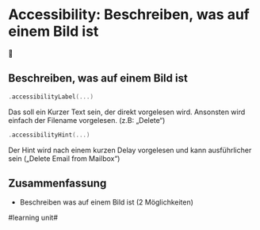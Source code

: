 # Accessibility: Beschreiben, was auf einem Bild ist
🦮

## Beschreiben, was auf einem Bild ist

```swift
.accessibilityLabel(...)
```
Das soll ein Kurzer Text sein, der direkt vorgelesen wird.  Ansonsten wird einfach der Filename vorgelesen. (z.B: „Delete“)

```swift
.accessibilityHint(...)
```
Der Hint wird nach einem kurzen Delay vorgelesen und kann ausführlicher sein („Delete Email from Mailbox“)

## Zusammenfassung
- Beschreiben was auf einem Bild ist (2 Möglichkeiten)

#learning unit#